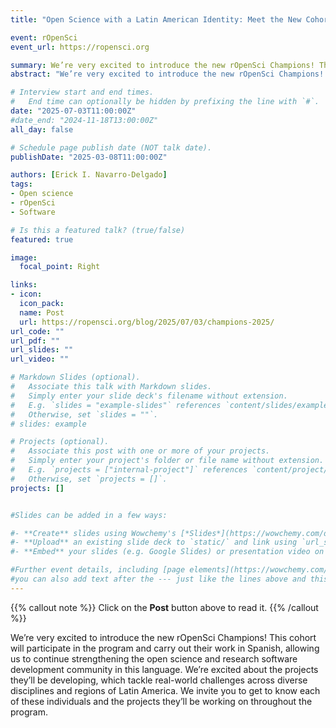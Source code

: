 ```yaml
---
title: "Open Science with a Latin American Identity: Meet the New Cohort of the rOpenSci Champions Program"

event: rOpenSci
event_url: https://ropensci.org

summary: We’re very excited to introduce the new rOpenSci Champions! This cohort will participate in the program and carry out their work in Spanish, allowing us to continue strengthening the open science and research software development community in this language. We’re excited about the projects they’ll be developing, which tackle real-world challenges across diverse disciplines and regions of Latin America. We invite you to get to know each of these individuals and the projects they’ll be working on throughout the program.
abstract: "We’re very excited to introduce the new rOpenSci Champions! This cohort will participate in the program and carry out their work in Spanish, allowing us to continue strengthening the open science and research software development community in this language. We’re excited about the projects they’ll be developing, which tackle real-world challenges across diverse disciplines and regions of Latin America. We invite you to get to know each of these individuals and the projects they’ll be working on throughout the program."

# Interview start and end times.
#   End time can optionally be hidden by prefixing the line with `#`.
date: "2025-07-03T11:00:00Z"
#date_end: "2024-11-18T13:00:00Z"
all_day: false

# Schedule page publish date (NOT talk date).
publishDate: "2025-03-08T11:00:00Z"

authors: [Erick I. Navarro-Delgado]
tags: 
- Open science
- rOpenSci
- Software

# Is this a featured talk? (true/false)
featured: true 

image:
  focal_point: Right

links:
- icon: 
  icon_pack:
  name: Post
  url: https://ropensci.org/blog/2025/07/03/champions-2025/
url_code: ""
url_pdf: ""
url_slides: ""
url_video: ""

# Markdown Slides (optional).
#   Associate this talk with Markdown slides.
#   Simply enter your slide deck's filename without extension.
#   E.g. `slides = "example-slides"` references `content/slides/example-slides.md`.
#   Otherwise, set `slides = ""`.
# slides: example

# Projects (optional).
#   Associate this post with one or more of your projects.
#   Simply enter your project's folder or file name without extension.
#   E.g. `projects = ["internal-project"]` references `content/project/deep-learning/index.md`.
#   Otherwise, set `projects = []`.
projects: []


#Slides can be added in a few ways:

#- **Create** slides using Wowchemy's [*Slides*](https://wowchemy.com/docs/managing-content/#create-slides) feature and link using #`slides` parameter in the front matter of the talk file
#- **Upload** an existing slide deck to `static/` and link using `url_slides` parameter in the front matter of the talk file
#- **Embed** your slides (e.g. Google Slides) or presentation video on this page using #[shortcodes](https://wowchemy.com/docs/writing-markdown-latex/).

#Further event details, including [page elements](https://wowchemy.com/docs/writing-markdown-latex/) such as image galleries, can be #added to the body of this page.
#you can also add text after the --- just like the lines above and this will be featured in the page. 
---
```


{{% callout note %}}
Click on the **Post** button above to read it.
{{% /callout %}}

We’re very excited to introduce the new rOpenSci Champions! This cohort will participate in the program and carry out their work in Spanish, allowing us to continue strengthening the open science and research software development community in this language. We’re excited about the projects they’ll be developing, which tackle real-world challenges across diverse disciplines and regions of Latin America.
We invite you to get to know each of these individuals and the projects they’ll be working on throughout the program.